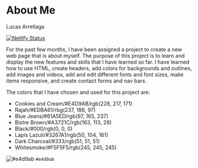 # About Me


Lucas Arrellaga

[![Netlify Status](https://api.netlify.com/api/v1/badges/4d64764c-6c3d-4164-90b9-d619f5f5d7c4/deploy-status)](https://app.netlify.com/sites/about-me-larrellaga/deploys)

For the past few months, I have been assigned a project to create a new web page that is about myself. The purpose of this project is to learn and display the new features and skills that I have learned so far. I have learned how to use HTML, create headers, add colors for backgrounds and outlines, add images and videos, add and edit different fonts and font sizes, make items responsive, and create contact forms and nav bars. 

The colors that I have chosen and used for this project are:
- Cookies and Cream/#E4D9AB/rgb(228, 217, 171)
- Rajah/#EDBA61/rbg(237, 186, 97)
- Blue Jeans/#61A5ED/rgb(97, 165, 237)
- Bistre Brown/#A3721C/rgb(163, 113, 28)
- Black/#000/rgb(0, 0, 0)
- Lapis Lazuli/#3267A1/rgb(50, 104, 161)
- Dark Charcoal/#333/rgb(51, 51, 51)
- Whitesmoke/#F5F5F5/rgb(245, 245, 245)

![#e4d9ab](https://placehold.co/15x15/e4d9ab/e4d9ab.png) `#e4d9ab`
